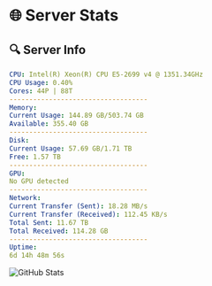 # 🌐 Server Stats
## 🔍 Server Info
```yaml
CPU: Intel(R) Xeon(R) CPU E5-2699 v4 @ 1351.34GHz
CPU Usage: 0.40%
Cores: 44P | 88T
-----------------------------------
Memory:
Current Usage: 144.89 GB/503.74 GB
Available: 355.40 GB
-----------------------------------
Disk:
Current Usage: 57.69 GB/1.71 TB
Free: 1.57 TB
-----------------------------------
GPU:
No GPU detected
-----------------------------------
Network:
Current Transfer (Sent): 18.28 MB/s
Current Transfer (Received): 112.45 KB/s
Total Sent: 11.67 TB
Total Received: 114.28 GB
-----------------------------------
Uptime:
6d 14h 48m 56s
```
![GitHub Stats](https://img.shields.io/badge/Updated-2025-03-14_12:11:45-blue)